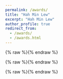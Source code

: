 ```yaml
---
permalink: /awards/
title: "Hah Min Lew"
excerpt: "Hah Min Lew"
author_profile: true
redirect_from:
  - /awards/
  - /awards.html
---
```


{% raw %}<img src="{{ site.url }}{{ site.baseurl }}/images/best project award.jpg" alt="">{% endraw %}

{% raw %}<img src="{{ site.url }}{{ site.baseurl }}/images/best paper award.jpg" alt="">{% endraw %}

{% raw %}<img src="{{ site.url }}{{ site.baseurl }}/images/outstanding poster award.jpg" alt="">{% endraw %}
<!-- 

**or Kramdown:**

```markdown
{% raw %}![alt]({{ site.url }}{{ site.baseurl }}/assets/images/filename.jpg){% endraw %}
``` -->
